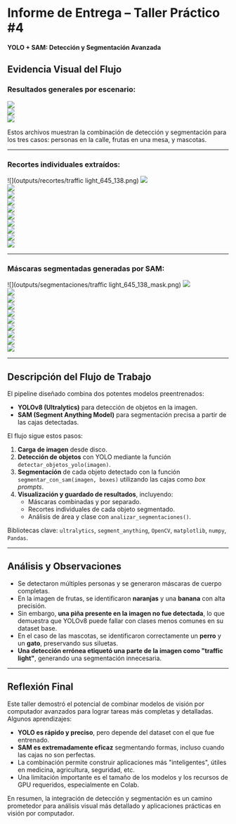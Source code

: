 # Informe de Entrega – Taller Práctico #4  
**YOLO + SAM: Detección y Segmentación Avanzada**

## Evidencia Visual del Flujo

### Resultados generales por escenario:

![](outputs/resultado_personas.png)  
![](outputs/resultado_frutas.png)  
![](outputs/resultado_mascotas.png)  

Estos archivos muestran la combinación de detección y segmentación para los tres casos: personas en la calle, frutas en una mesa, y mascotas.

---

### Recortes individuales extraídos:

![](outputs/recortes/traffic light_645_138.png)
![](outputs/recortes/person_416_168.png)  
![](outputs/recortes/person_344_181.png)  
![](outputs/recortes/person_236_167.png)  
![](outputs/recortes/orange_322_311.png)  
![](outputs/recortes/orange_262_300.png)  
![](outputs/recortes/orange_260_299.png)  
![](outputs/recortes/orange_243_333.png)  
![](outputs/recortes/dog_329_55.png)  
![](outputs/recortes/cat_115_84.png)  
![](outputs/recortes/banana_43_265.png)  

---

### Máscaras segmentadas generadas por SAM:

![](outputs/segmentaciones/traffic light_645_138_mask.png)
![](outputs/segmentaciones/person_416_168_mask.png)  
![](outputs/segmentaciones/person_344_181_mask.png)  
![](outputs/segmentaciones/person_236_167_mask.png)  
![](outputs/segmentaciones/orange_322_311_mask.png)  
![](outputs/segmentaciones/orange_262_300_mask.png)  
![](outputs/segmentaciones/orange_260_299_mask.png)  
![](outputs/segmentaciones/orange_243_333_mask.png)  
![](outputs/segmentaciones/dog_329_55_mask.png)  
![](outputs/segmentaciones/cat_115_84_mask.png)  
![](outputs/segmentaciones/banana_43_265_mask.png)  

---

## Descripción del Flujo de Trabajo

El pipeline diseñado combina dos potentes modelos preentrenados:

- **YOLOv8 (Ultralytics)** para detección de objetos en la imagen.
- **SAM (Segment Anything Model)** para segmentación precisa a partir de las cajas detectadas.

El flujo sigue estos pasos:

1. **Carga de imagen** desde disco.
2. **Detección de objetos** con YOLO mediante la función `detectar_objetos_yolo(imagen)`.
3. **Segmentación** de cada objeto detectado con la función `segmentar_con_sam(imagen, boxes)` utilizando las cajas como *box prompts*.
4. **Visualización y guardado de resultados**, incluyendo:
   - Máscaras combinadas y por separado.
   - Recortes individuales de cada objeto segmentado.
   - Análisis de área y clase con `analizar_segmentaciones()`.

Bibliotecas clave: `ultralytics`, `segment_anything`, `OpenCV`, `matplotlib`, `numpy`, `Pandas`.

---

## Análisis y Observaciones

- Se detectaron múltiples personas y se generaron máscaras de cuerpo completas.
- En la imagen de frutas, se identificaron **naranjas** y una **banana** con alta precisión.
- Sin embargo, **una piña presente en la imagen no fue detectada**, lo que demuestra que YOLOv8 puede fallar con clases menos comunes en su dataset base.
- En el caso de las mascotas, se identificaron correctamente un **perro** y un **gato**, preservando sus siluetas.
- **Una detección errónea etiquetó una parte de la imagen como "traffic light"**, generando una segmentación innecesaria.

---

## Reflexión Final

Este taller demostró el potencial de combinar modelos de visión por computador avanzados para lograr tareas más completas y detalladas. Algunos aprendizajes:

- **YOLO es rápido y preciso**, pero depende del dataset con el que fue entrenado.
- **SAM es extremadamente eficaz** segmentando formas, incluso cuando las cajas no son perfectas.
- La combinación permite construir aplicaciones más "inteligentes", útiles en medicina, agricultura, seguridad, etc.
- Una limitación importante es el tamaño de los modelos y los recursos de GPU requeridos, especialmente en Colab.

En resumen, la integración de detección y segmentación es un camino prometedor para análisis visual más detallado y aplicaciones prácticas en visión por computador.

